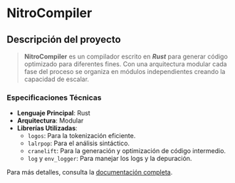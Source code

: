 # NitroCompiler

## Descripción del proyecto
> **NitroCompiler** es un compilador escrito en ***Rust*** para generar código optimizado para diferentes fines. Con una arquitectura modular cada fase del proceso  se organiza en módulos independientes creando la capacidad de escalar.

### Especificaciones Técnicas

- **Lenguaje Principal**: Rust
- **Arquitectura**: Modular
- **Librerías Utilizadas**:
  - `logos`: Para la tokenización eficiente.
  - `lalrpop`: Para el análisis sintáctico.
  - `cranelift`: Para la generación y optimización de código intermedio.
  - `log` y `env_logger`: Para manejar los logs y la depuración.

Para más detalles, consulta la [documentación completa](./docs/introduction.md).
